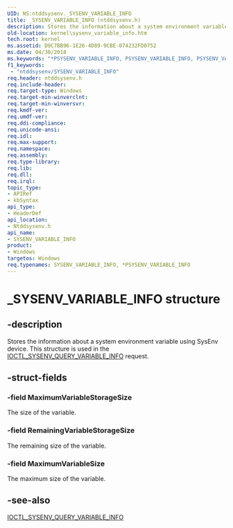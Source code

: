 ```yaml
---
UID: NS:ntddsysenv._SYSENV_VARIABLE_INFO
title: _SYSENV_VARIABLE_INFO (ntddsysenv.h)
description: Stores the information about a system environment variable using SysEnv device. This structure is used in the IOCTL_SYSENV_QUERY_VARIABLE_INFO request.
old-location: kernel\sysenv_variable_info.htm
tech.root: kernel
ms.assetid: D9C7BB96-1E26-4D89-9CBE-074232FD0752
ms.date: 04/30/2018
ms.keywords: "*PSYSENV_VARIABLE_INFO, PSYSENV_VARIABLE_INFO, PSYSENV_VARIABLE_INFO structure pointer [Kernel-Mode Driver Architecture], SYSENV_VARIABLE_INFO, SYSENV_VARIABLE_INFO structure [Kernel-Mode Driver Architecture], _SYSENV_VARIABLE_INFO, kernel.sysenv_variable_info, ntddsysenv/PSYSENV_VARIABLE_INFO, ntddsysenv/SYSENV_VARIABLE_INFO"
f1_keywords:
 - "ntddsysenv/SYSENV_VARIABLE_INFO"
req.header: ntddsysenv.h
req.include-header: 
req.target-type: Windows
req.target-min-winverclnt: 
req.target-min-winversvr: 
req.kmdf-ver: 
req.umdf-ver: 
req.ddi-compliance: 
req.unicode-ansi: 
req.idl: 
req.max-support: 
req.namespace: 
req.assembly: 
req.type-library: 
req.lib: 
req.dll: 
req.irql: 
topic_type:
- APIRef
- kbSyntax
api_type:
- HeaderDef
api_location:
- Ntddsysenv.h
api_name:
- SYSENV_VARIABLE_INFO
product:
- Windows
targetos: Windows
req.typenames: SYSENV_VARIABLE_INFO, *PSYSENV_VARIABLE_INFO
---
```


# _SYSENV_VARIABLE_INFO structure


## -description


Stores the information about a system environment variable using
    SysEnv device. This structure is used in the <a href="https://docs.microsoft.com/windows-hardware/drivers/ddi/ntddsysenv/ni-ntddsysenv-ioctl_sysenv_query_variable_info">IOCTL_SYSENV_QUERY_VARIABLE_INFO</a> request.


## -struct-fields




### -field MaximumVariableStorageSize

The size of the variable.


### -field RemainingVariableStorageSize

The remaining size of the variable.


### -field MaximumVariableSize

The maximum size of the variable.


## -see-also




<a href="https://docs.microsoft.com/windows-hardware/drivers/ddi/ntddsysenv/ni-ntddsysenv-ioctl_sysenv_query_variable_info">IOCTL_SYSENV_QUERY_VARIABLE_INFO</a>
 

 

